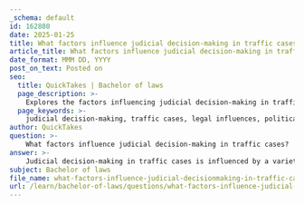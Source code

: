 ```yaml
---
_schema: default
id: 162880
date: 2025-01-25
title: What factors influence judicial decision-making in traffic cases?
article_title: What factors influence judicial decision-making in traffic cases?
date_format: MMM DD, YYYY
post_on_text: Posted on
seo:
  title: QuickTakes | Bachelor of laws
  page_description: >-
    Explores the factors influencing judicial decision-making in traffic cases, including direct influences like judges' backgrounds, political beliefs, and indirect influences such as demographics, public opinion, and legal standards.
  page_keywords: >-
    judicial decision-making, traffic cases, legal influences, political affiliations, judge temperament, demographic factors, public opinion, judicial precedents, common law principles, procedural standards, judicial independence
author: QuickTakes
question: >-
    What factors influence judicial decision-making in traffic cases?
answer: >-
    Judicial decision-making in traffic cases is influenced by a variety of factors, which can be categorized into direct and indirect influences. Here are some key factors that play a role:\n\n1. **Direct Influences**:\n   - **Legal and Political Experiences**: Judges' backgrounds and experiences in the legal and political realms can shape their understanding and interpretation of traffic laws and regulations.\n   - **Political Affiliations and Opinions**: A judge's political beliefs may subtly influence their decisions, particularly in cases that touch on broader societal issues.\n   - **Intellectual and Temperamental Traits**: Individual characteristics, such as a judge's temperament and cognitive style, can affect how they approach cases and make decisions.\n\n2. **Indirect and Remote Influences**:\n   - **Demographics and Social Characteristics**: The demographic backgrounds of both judges and litigants can impact decision-making. Studies have shown that factors such as race, gender, and socioeconomic status may play a role in how cases are adjudicated.\n   - **Public Opinion**: High-profile traffic cases can attract significant media attention, which may indirectly influence judges through public sentiment and advocacy campaigns. Judges may be aware of the potential implications of their decisions on public perception and societal norms.\n   - **Judicial Precedents**: The principle of stare decisis requires judges to consider previous rulings in similar cases. Established precedents guide judges in determining liability and the standards of care expected in traffic cases.\n\n3. **Legal Standards and Principles**:\n   - **Common Law Principles**: Judges rely on common law principles, which govern negligence and liability in traffic cases. This includes understanding the legal duty of care owed by drivers and the standards for determining reckless behavior or criminal negligence.\n   - **Procedural Standards**: Landmark cases have influenced procedural standards within traffic courts, affecting how evidence is admitted and the rights of the accused are protected.\n\n4. **Judicial Independence**: An independent court system is crucial for fair and impartial decision-making. However, the reality is that judges may still be influenced by extralegal factors, despite their best efforts to remain unbiased.\n\nIn summary, judicial decision-making in traffic cases is a complex interplay of direct and indirect influences, including personal characteristics, public opinion, legal precedents, and procedural standards. Understanding these factors is essential for comprehending how judges arrive at their decisions in traffic-related legal matters.
subject: Bachelor of laws
file_name: what-factors-influence-judicial-decisionmaking-in-traffic-cases.md
url: /learn/bachelor-of-laws/questions/what-factors-influence-judicial-decisionmaking-in-traffic-cases
---
```


&nbsp;